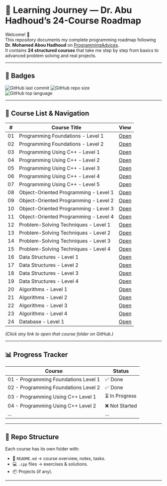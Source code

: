 # 🚀 Learning Journey — Dr. Abu Hadhoud’s 24-Course Roadmap

Welcome! 👋  
This repository documents my complete programming roadmap following **Dr. Mohamed Abou Hadhoud** on [ProgrammingAdvices](https://programmingadvices.com/p/roadmap).  
It contains **24 structured courses** that take me step by step from basics to advanced problem solving and real projects.

---

## 🏅 Badges

![GitHub last commit](https://img.shields.io/github/last-commit/mohamed-hassan-pro/learning-journey)
![GitHub repo size](https://img.shields.io/github/repo-size/mohamed-hassan-pro/learning-journey)  
![GitHub top language](https://img.shields.io/github/languages/top/mohamed-hassan-pro/learning-journey)

---

## 📘 Course List & Navigation

| #   | Course Title                                | View |
|-----|---------------------------------------------|------|
| 01  | Programming Foundations - Level 1           | [Open](./01-Programming-Foundations-Level1) |
| 02  | Programming Foundations - Level 2           | [Open](./02-Programming-Foundations-Level2) |
| 03  | Programming Using C++ - Level 1             | [Open](./03-Programming-Using-Cpp-Level1) |
| 04  | Programming Using C++ - Level 2             | [Open](./04-Programming-Using-Cpp-Level2) |
| 05  | Programming Using C++ - Level 3             | [Open](./05-Programming-Using-Cpp-Level3) |
| 06  | Programming Using C++ - Level 4             | [Open](./06-Programming-Using-Cpp-Level4) |
| 07  | Programming Using C++ - Level 5             | [Open](./07-Programming-Using-Cpp-Level5) |
| 08  | Object-Oriented Programming - Level 1       | [Open](./08-Object-Oriented-Programming-Level1) |
| 09  | Object-Oriented Programming - Level 2       | [Open](./09-Object-Oriented-Programming-Level2) |
| 10  | Object-Oriented Programming - Level 3       | [Open](./10-Object-Oriented-Programming-Level3) |
| 11  | Object-Oriented Programming - Level 4       | [Open](./11-Object-Oriented-Programming-Level4) |
| 12  | Problem-Solving Techniques - Level 1        | [Open](./12-Problem-Solving-Techniques-Level1) |
| 13  | Problem-Solving Techniques - Level 2        | [Open](./13-Problem-Solving-Techniques-Level2) |
| 14  | Problem-Solving Techniques - Level 3        | [Open](./14-Problem-Solving-Techniques-Level3) |
| 15  | Problem-Solving Techniques - Level 4        | [Open](./15-Problem-Solving-Techniques-Level4) |
| 16  | Data Structures - Level 1                   | [Open](./16-Data-Structures-Level1) |
| 17  | Data Structures - Level 2                   | [Open](./17-Data-Structures-Level2) |
| 18  | Data Structures - Level 3                   | [Open](./18-Data-Structures-Level3) |
| 19  | Data Structures - Level 4                   | [Open](./19-Data-Structures-Level4) |
| 20  | Algorithms - Level 1                        | [Open](./20-Algorithms-Level1) |
| 21  | Algorithms - Level 2                        | [Open](./21-Algorithms-Level2) |
| 22  | Algorithms - Level 3                        | [Open](./22-Algorithms-Level3) |
| 23  | Algorithms - Level 4                        | [Open](./23-Algorithms-Level4) |
| 24  | Database - Level 1                          | [Open](./24-Database-Level1) |

*(Click any link to open that course folder on GitHub.)*

---

## 📊 Progress Tracker

| Course | Status |
|--------|---------|
| 01 - Programming Foundations Level 1 | ✅ Done |
| 02 - Programming Foundations Level 2 | ✅ Done |
| 03 - Programming Using C++ Level 1   | ⏳ In Progress |
| 04 - Programming Using C++ Level 2   | ❌ Not Started |
| ... | ... |

---

## 📂 Repo Structure

Each course has its own folder with:
- 📄 `README.md` → course overview, notes, tasks.
- 💻 `.cpp` files → exercises & solutions.
- 📦 Projects (if any).

---
